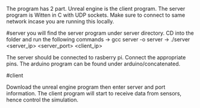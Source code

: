 The program has 2 part. Unreal engine is the client program. The server program is Witten in C with UDP sockets. Make sure to connect to same network incase you are running this locally. 

#server
you will find the server program under server directory. CD into the folder and run the following commands
-> gcc server -o server
-> ./server <server_ip> <server_port> <client_ip>

The server should be connected to rasberry pi. Connect the appropriate pins. The arduino program can be  found under arduino/concatenated. 

#client 

Download the unreal engine program then enter server and port information. The client program will start to receive data from sensors, hence control the simulation.